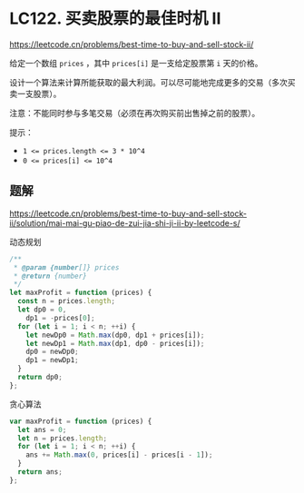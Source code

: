 # LC122. 买卖股票的最佳时机 II

https://leetcode.cn/problems/best-time-to-buy-and-sell-stock-ii/

给定一个数组 `prices` ，其中 `prices[i]` 是一支给定股票第 `i` 天的价格。

设计一个算法来计算所能获取的最大利润。可以尽可能地完成更多的交易（多次买卖一支股票）。

注意：不能同时参与多笔交易（必须在再次购买前出售掉之前的股票）。

提示：

- `1 <= prices.length <= 3 * 10^4`
- `0 <= prices[i] <= 10^4`

## 题解

https://leetcode.cn/problems/best-time-to-buy-and-sell-stock-ii/solution/mai-mai-gu-piao-de-zui-jia-shi-ji-ii-by-leetcode-s/

动态规划

```js
/**
 * @param {number[]} prices
 * @return {number}
 */
let maxProfit = function (prices) {
  const n = prices.length;
  let dp0 = 0,
    dp1 = -prices[0];
  for (let i = 1; i < n; ++i) {
    let newDp0 = Math.max(dp0, dp1 + prices[i]);
    let newDp1 = Math.max(dp1, dp0 - prices[i]);
    dp0 = newDp0;
    dp1 = newDp1;
  }
  return dp0;
};
```

贪心算法

```js
var maxProfit = function (prices) {
  let ans = 0;
  let n = prices.length;
  for (let i = 1; i < n; ++i) {
    ans += Math.max(0, prices[i] - prices[i - 1]);
  }
  return ans;
};
```

